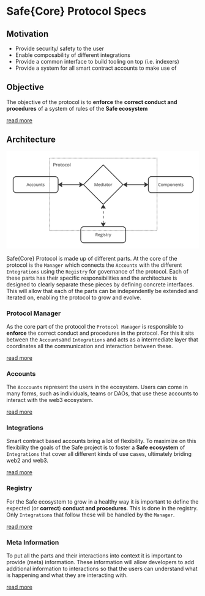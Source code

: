 # Safe{Core} Protocol Specs

## Motivation

- Provide security/ safety to the user
- Enable composability of different integrations
- Provide a common interface to build tooling on top (i.e. indexers)
- Provide a system for all smart contract accounts to make use of

## Objective

The objective of the protocol is to **enforce** the **correct conduct and procedures** of a system of rules of the **Safe ecosystem**

[read more](/objective/README.md)

## Architecture

<img src="./_assets/architecture_overview.png" width=600 alt="Architecture Overview" />

Safe{Core} Protocol is made up of different parts. At the core of the protocol is the `Manager` which connects the `Accounts` with the different `Integrations` using the `Registry` for governance of the protocol. Each of these parts has their specific responsibilities and the architecture is designed to clearly separate these pieces by defining concrete interfaces. This will allow that each of the parts can be independently be extended and iterated on, enabling the protocol to grow and evolve.

### Protocol Manager

As the core part of the protocol the `Protocol Manager` is responsible to **enforce** the correct conduct and procedures in the protocol. For this it sits between the `Accounts`and `Integrations` and acts as a intermediate layer that coordinates all the communication and interaction between these.

[read more](/manager/README.md)

### Accounts

The `Acccounts` represent the users in the ecosystem. Users can come in many forms, such as individuals, teams or DAOs, that use these accounts to interact with the web3 ecosystem.

[read more](/accounts/README.md)

### Integrations

Smart contract based accounts bring a lot of flexibility. To maximize on this flexibility the goals of the Safe project is to foster a **Safe ecosystem** of `Integrations` that cover all different kinds of use cases, ultimately briding web2 and web3.

[read more](/integrations/README.md)

### Registry

For the Safe ecosystem to grow in a healthy way it is important to define the expected (or **correct**) **conduct and procedures**. This is done in the registry. Only `Integrations` that follow these will be handled by the `Manager`. 

[read more](/registry/README.md)

### Meta Information

To put all the parts and their interactions into context it is important to provide (meta) information. These information will allow developers to add additional information to interactions so that the users can understand what is happening and what they are interacting with.

[read more](/meta_information/README.md)

